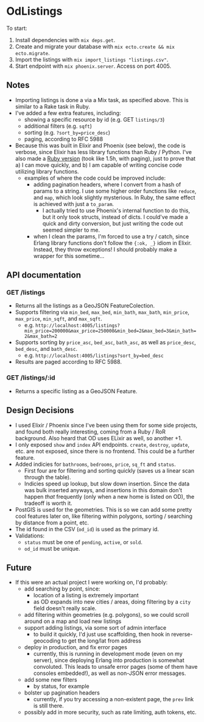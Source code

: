 # OdListings

To start:

  1. Install dependencies with `mix deps.get`.
  2. Create and migrate your database with `mix ecto.create && mix ecto.migrate`.
  3. Import the listings with `mix import_listings "listings.csv"`.
  4. Start endpoint with `mix phoenix.server`. Access on port 4005.

## Notes

  * Importing listings is done a via a Mix task, as specified above. This is similar to a Rake task in Ruby.
  * I've added a few extra features, including:
    * showing a specific resource by id (e.g. GET `listings/3`)
    * additional filters (e.g. `sqft`)
    * sorting (e.g. `?sort_by=price_desc`)
    * paging, according to RFC 5988
  * Because this was built in Elixir and Phoenix (see below), the code is verbose, since Elixir has less library functions than Ruby / Python. I've also made a [Ruby version](https://github.com/dvdhsu/od_listings_ruby "ruby") (took like 1.5h, with paging), just to prove that a) I can move  quickly, and b) I am capable of writing concise code utilizing library functions.
    * examples of where the code could be improved include:
      * adding pagination headers, where I convert from a hash of params to a string. I use some higher order functions like `reduce`, and `map`, which look slightly mysterious. In Ruby, the same effect is achieved with just a `to_param`.
        * I actually tried to use Phoenix's internal function to do this, but it only took structs, instead of dicts. I could've made a quick and dirty conversion, but just writing the code out seemed simpler to me.
      * when I clean the params, I'm forced to use a try / catch, since Erlang library functions don't follow the `{:ok, _}` idiom in Elixir. Instead, they throw exceptions! I should probably make a wrapper for this sometime...

## API documentation

### GET /listings

  * Returns all the listings as a GeoJSON FeatureColection.
  * Supports filtering via `min_bed`, `max_bed`, `min_bath`, `max_bath`, `min_price`, `max_price`, `min_sqft`, and `max_sqft`.
    * e.g.  `http://localhost:4005/listings?min_price=200000&max_price=250000&min_bed=2&max_bed=3&min_bath=2&max_bath=2`
  * Supports sorting by `price_asc`, `bed_asc`, `bath_asc`, as well as `price_desc`, `bed_desc`, and `bath_desc`. 
    * e.g. `http://localhost:4005/listings?sort_by=bed_desc`
  * Results are paged according to RFC 5988.

### GET /listings/:id
  * Returns a specific listing as a GeoJSON Feature.

## Design Decisions

  * I used Elixir / Phoenix since I've been using them for some side projects, and found both really interesting, coming from a Ruby / RoR background. Also heard that OD uses ELixir as well, so another +1.
  * I only exposed `show` and `index` API endpoints. `create`, `destroy`, `update`, etc. are not exposed, since there is no frontend. This could be a further feature.
  * Added indicies for `bathrooms`, `bedrooms`, `price`, `sq_ft` and `status`.
    * First four are for filtering and sorting quickly (saves us a linear scan through the table).
    * Indicies speed up lookup, but slow down insertion. Since the data was bulk inserted anyways, and insertions in this domain don't happen *that* frequently (only when a new home is listed on OD), the tradeoff is worth it.
  * PostGIS is used for the geometries. This is so we can add some pretty cool features later on, like filtering within polygons, sorting / searching by distance from a point, etc.
  * The id found in the CSV (`od_id`) is used as the primary id.
  * Validations:
    * `status` must be one of `pending`, `active`, or `sold`.
    * `od_id` must be unique.

## Future

  * If this were an actual project I were working on, I'd probably:
    * add searching by point, since:
      * location of a listing is extremely important
      * as OD expands into new cities / areas, doing filtering by a `city` field doesn't really scale.
    * add filtering within geometries (e.g. polygons), so we could scroll around on a map and load new listings
    * support adding listings, via some sort of admin interface
      * to build it quickly, I'd just use scaffolding, then hook in reverse-geocoding to get the long/lat from address
    * deploy in production, and fix error pages
      * currently, this is running in development mode (even on my server), since deploying Erlang into production is somewhat convoluted. This leads to unsafe error pages (some of them have consoles embedded!), as well as non-JSON error messages.
    * add some new filters
      * by status, for example
    * bolster up pagination headers
      * currently, if you try accessing a non-existent page, the `prev` link is still there.
    * possibly add in more security, such as rate limiting, auth tokens, etc.
